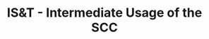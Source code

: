 ---
title: IS&T -  Intermediate Usage of the SCC
category: workshops 
tag: 
- IS&amp;T
- news
excerpt: This tutorial will provide some more advanced techniques and common strategies used for interacting with the Shared Computing Cluster and its resources. The topics discussed during the tutorial include customizing your environment, parallel computing on the SCC, jobs monitoring (CPU and memory usage), profiling programs for performance optimization, and general optimization strategies.

link: http://www.bu.edu/tech/about/training/classroom/rcs-tutorials/#SCC_ADVANCED
--- 